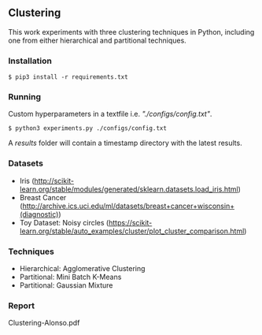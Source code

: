 ## Clustering
This work experiments with three clustering techniques in Python, including one from either hierarchical and partitional
techniques.

### Installation
```shell
$ pip3 install -r requirements.txt
```

### Running

Custom hyperparameters in a textfile i.e. _"./configs/config.txt"_.

```shell
$ python3 experiments.py ./configs/config.txt
```

A _results_ folder will contain a timestamp directory with the latest results.

### Datasets
* Iris (http://scikit-learn.org/stable/modules/generated/sklearn.datasets.load_iris.html) 
* Breast Cancer (http://archive.ics.uci.edu/ml/datasets/breast+cancer+wisconsin+(diagnostic))
* Toy Dataset: Noisy circles (https://scikit-learn.org/stable/auto_examples/cluster/plot_cluster_comparison.html)

### Techniques
* Hierarchical: Agglomerative Clustering
* Partitional: Mini Batch K-Means
* Partitional: Gaussian Mixture

### Report
Clustering-Alonso.pdf